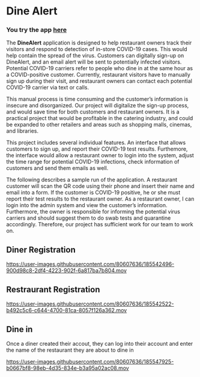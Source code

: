 # Dine Alert
<h3><st> You try the app <a href="https://dinealert.herokuapp.com/">here</a> </st></h3>

The **DineAlert** application is designed to help restaurant owners track their visitors and respond to detection of in-store COVID-19 cases. This would help contain the spread of the virus. Customers can digitally sign-up on DineAlert, and an email alert will be sent to potentially infected visitors. Potential COVID-19 carriers refer to people who dine in at the same hour as a COVID-positive customer. Currently, restaurant visitors have to manually sign up during their visit, and restaurant owners can contact each potential COVID-19 carrier via text or calls.

This manual process is time consuming and the customer’s information is insecure and disorganized. Our project will digitalize the sign-up process, and would save time for both customers and restaurant owners. It is a practical project that would be profitable in  the catering industry, and could be expanded to other retailers and areas such as shopping malls, cinemas, and libraries.

This project includes several individual features. An interface that allows customers to sign up, and report their COVID-19 test results. Furthemore, the interface would allow a restaurant owner to login into the system, adjust the time range for potential COVID-19 infections, check information of customers and send them emails as well.

The following describes a sample run of the application. A restaurant customer will scan the QR code using their phone and insert their name and email into a form. If the customer is COVID-19 positive, he or she must report their test results to the restaurant owner. As a restaurant owner, I can login into the admin system and view the customer’s information. Furthermore, the owner is responsible for informing the potential virus carriers and should suggest them to do swab tests and quarantine accordingly. Therefore, our project has sufficient work for our team to work on.

## Diner Registration

https://user-images.githubusercontent.com/80607636/185542496-900d98c8-2df4-4223-902f-6a817ba7b804.mov

## Restraurant Registration

https://user-images.githubusercontent.com/80607636/185542522-b492c5c6-c644-4700-81ca-8057f126a362.mov

## Dine in
Once a diner created their accout, they can log into their account and enter the name of the restaurant they are about to dine in

https://user-images.githubusercontent.com/80607636/185547925-b0667bf8-98eb-4d35-834e-b3a95a02ac08.mov


